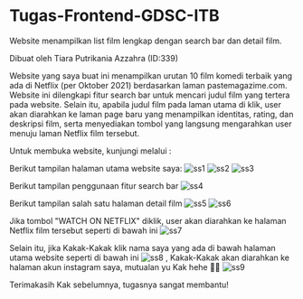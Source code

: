 # Tugas-Frontend-GDSC-ITB
Website menampilkan list film lengkap dengan search bar dan detail film.

Dibuat oleh Tiara Putrikania Azzahra (ID:339)

Website yang saya buat ini menampilkan urutan 10 film komedi terbaik yang ada di Netflix (per Oktober 2021) berdasarkan laman pastemagazime.com. Website ini dilengkapi fitur search bar untuk mencari judul film yang tertera pada website. Selain itu, apabila judul film pada laman utama di klik, user akan diarahkan ke laman page baru yang menampilkan identitas, rating, dan deskripsi film, serta menyediakan tombol yang langsung mengarahkan user menuju laman Netflix film tersebut.

Untuk membuka website, kunjungi melalui :

Berikut tampilan halaman utama website saya:
![ss1](https://github.com/azzahratiarapu/Tugas-Frontend-GDSC-ITB/blob/ebaf472c187ab1130ec060d3a3389bc2b2e821b9/Tugas%20Frontend_Tiara%20Putrikania%20Azzahra_339/ss/ss_mainpage1.png)
![ss2](ss/ss_mainpage2.png)
![ss3](ss/ss_mainpage3.png)

Berikut tampilan penggunaan fitur search bar
![ss4](ss/ss_searchengine.png)

Berikut tampilan salah satu halaman detail film
![ss5](ss/ss_detailpage1.png)
![ss6](ss/ss_detailpage2.png)

Jika tombol "WATCH ON NETFLIX" diklik, user akan diarahkan ke halaman Netflix film tersebut seperti di bawah ini
![ss7](ss/ss_netflix.png)

Selain itu, jika Kakak-Kakak klik nama saya yang ada di bawah halaman utama website seperti di bawah ini
![ss8](ss/ss_kliknama.png)
, Kakak-Kakak akan diarahkan ke halaman akun instagram saya, mutualan yu Kak hehe 😬🙏
![ss9](ss/ss_ig.png)

Terimakasih Kak sebelumnya, tugasnya sangat membantu!

